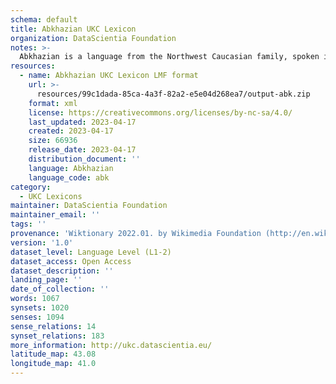 ```yaml
---
schema: default
title: Abkhazian UKC Lexicon
organization: DataScientia Foundation
notes: >-
  Abkhazian is a language from the Northwest Caucasian family, spoken in Eurasia. The UKC Lexicon of Abkhazian is represented as a lexico-semantic network. It consists of words, word senses, synsets, as well as sense-level and synset-level relationships.
resources:
  - name: Abkhazian UKC Lexicon LMF format
    url: >-
      resources/99c1dada-85ca-4a3f-82a2-e5e04d268ea7/output-abk.zip
    format: xml
    license: https://creativecommons.org/licenses/by-nc-sa/4.0/
    last_updated: 2023-04-17
    created: 2023-04-17
    size: 66936
    release_date: 2023-04-17
    distribution_document: ''
    language: Abkhazian
    language_code: abk
category:
  - UKC Lexicons
maintainer: DataScientia Foundation
maintainer_email: ''
tags: ''
provenance: 'Wiktionary 2022.01. by Wikimedia Foundation (http://en.wiktionary.org); CogNet 2.1 by Khuyagbaatar Batsuren, National University of Mongolia (http://cognet.ukc.disi.unitn.it); UniMet: Universal Metonymy 1.0 by Temuulen Khishigsuren and Gábor Bella (http://ukc.disi.unitn.it/index.php/metonymy/); MorphyNet 2.0 by Gábor Bella and Khuyagbaatar Batsuren (http://ukc.disi.unitn.it/index.php/morphynet/); Antonymy 1.0 by Gábor Bella (http://ukc.datascientia.eu); NorthEuraLex 0.9 by Johannes Dellert and Gerhard Jäger, Eberhard Karls Universität Tübingen (http://northeuralex.org/); Princeton WordNet 2.1 by Princeton University (https://wordnet.princeton.edu)'
version: '1.0'
dataset_level: Language Level (L1-2)
dataset_access: Open Access
dataset_description: ''
landing_page: ''
date_of_collection: ''
words: 1067
synsets: 1020
senses: 1094
sense_relations: 14
synset_relations: 183
more_information: http://ukc.datascientia.eu/
latitude_map: 43.08
longitude_map: 41.0
---
```

